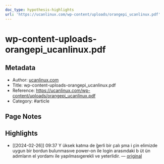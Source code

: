 ```yaml
---
doc_type: hypothesis-highlights
url: 'https://ucanlinux.com/wp-content/uploads/orangepi_ucanlinux.pdf'
---
```


# wp-content-uploads-orangepi_ucanlinux.pdf

## Metadata
- Author: [ucanlinux.com]()
- Title: wp-content-uploads-orangepi_ucanlinux.pdf
- Reference: https://ucanlinux.com/wp-content/uploads/orangepi_ucanlinux.pdf
- Category: #article

## Page Notes
## Highlights
- [[2024-02-26]] 09:37 Y ̈uksek katma de ̆gerli bir ̧calı ̧sma i ̧cin elimizde uygun bir bordun bulunmasıve power-on ile login arasındaki b ̈ut ̈un adımların el yordamı ile yapılmasıgerekli ve yeterlidir. — [original](https://hyp.is/UNLBnNSCEe6iLk8dreKvVQ/ucanlinux.com/wp-content/uploads/orangepi_ucanlinux.pdf)




